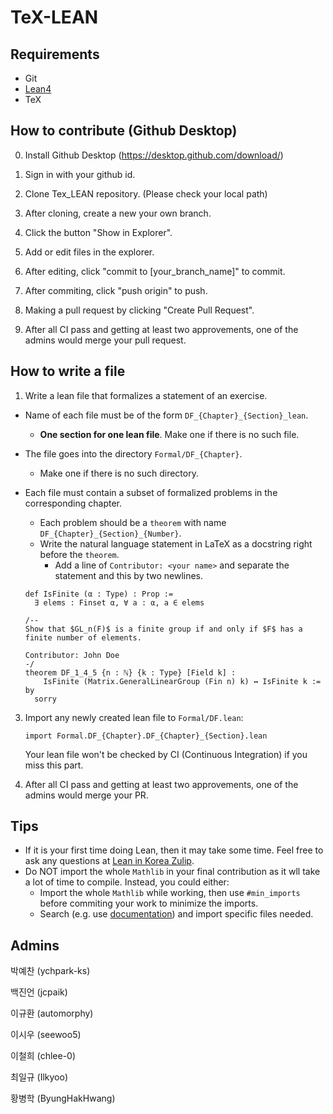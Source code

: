 # TeX-LEAN

## Requirements

- Git
- [Lean4](https://github.com/leanprover/lean4)
- TeX

## How to contribute (Github Desktop)

0. Install Github Desktop (https://desktop.github.com/download/)

1. Sign in with your github id. 

2. Clone Tex_LEAN repository. (Please check your local path)

3. After cloning, create a new your own branch. 

4. Click the button "Show in Explorer".

5. Add or edit files in the explorer. 

6. After editing, click "commit to [your_branch_name]" to commit. 

7. After commiting, click "push origin" to push. 

8. Making a pull request by clicking "Create Pull Request". 

9. After all CI pass and getting at least two approvements, one of the admins would merge your pull request.


## How to write a file

1. Write a lean file that formalizes a statement of an exercise.
  - Name of each file must be of the form `DF_{Chapter}_{Section}_lean`.
    - **One section for one lean file**. Make one if there is no such file.
  - The file goes into the directory `Formal/DF_{Chapter}`.
    - Make one if there is no such directory.
  - Each file must contain a subset of formalized problems in the corresponding chapter.
    - Each problem should be a `theorem` with name `DF_{Chapter}_{Section}_{Number}`.
    - Write the natural language statement in LaTeX as a docstring right before the `theorem`.
      - Add a line of `Contributor: <your name>` and separate the statement and this by two newlines.

    ```lean
    def IsFinite (α : Type) : Prop :=
      ∃ elems : Finset α, ∀ a : α, a ∈ elems

    /--
    Show that $GL_n(F)$ is a finite group if and only if $F$ has a
    finite number of elements.
    
    Contributor: John Doe
    -/
    theorem DF_1_4_5 {n : ℕ} {k : Type} [Field k] :
        IsFinite (Matrix.GeneralLinearGroup (Fin n) k) ↔ IsFinite k := by
      sorry
    ```

3. Import any newly created lean file to `Formal/DF.lean`:

    ```lean
    import Formal.DF_{Chapter}.DF_{Chapter}_{Section}.lean
    ```

    Your lean file won't be checked by CI (Continuous Integration) if you miss this part.



7. After all CI pass and getting at least two approvements, one of the admins would merge your PR.

## Tips

- If it is your first time doing Lean, then it may take some time. Feel free to ask any questions at [Lean in Korea Zulip](https://lean-in-korea.zulipchat.com/). 
- Do NOT import the whole `Mathlib` in your final contribution as it wll take a lot of time to compile. Instead, you could either:
  - Import the whole `Mathlib` while working, then use `#min_imports` before commiting your work to minimize the imports.
  - Search (e.g. use [documentation](https://leanprover-community.github.io/mathlib4_docs/index.html)) and import specific files needed.

## Admins

박예찬 (ychpark-ks)

백진언 (jcpaik)

이규환 (automorphy)

이시우 (seewoo5)

이철희 (chlee-0)

최일규 (Ilkyoo)

황병학 (ByungHakHwang)
